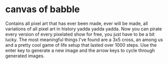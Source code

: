 # canvas of babble
 
Contains all pixel art that has ever been made, ever will be made, all variations of all pixel art in history yadda yadda yadda. Now you can pirate every version of every pixelated show for free, you just have to be a bit lucky. The most meaningful things I've found are a 3x5 cross, an among us and a pretty cool game of life setup that lasted over 1000 steps. Use the enter key to generate a new image and the arrow keys to cycle through generated images.